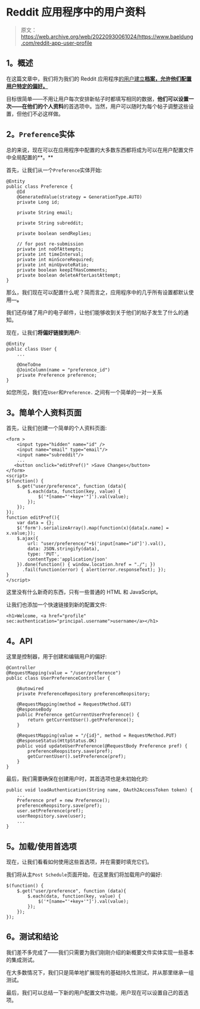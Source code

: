 # Reddit 应用程序中的用户资料

> 原文：<https://web.archive.org/web/20220930061024/https://www.baeldung.com/reddit-app-user-profile>

## **1。概述**

在这篇文章中，我们将为我们的 Reddit 应用程序[的用户建立**档案，允许他们配置用户特定的偏好。**](/web/20221208143841/https://www.baeldung.com/case-study-a-reddit-app-with-spring)

目标很简单——不用让用户每次安排新帖子时都填写相同的数据，**他们可以设置一次——在他们的个人资料**的首选项中。当然，用户可以随时为每个帖子调整这些设置，但他们不必这样做。

## **2。`Preference`实体**

总的来说，现在可以在应用程序中配置的大多数东西都将成为可以在用户配置文件中全局配置的**。**

首先，让我们从一个`Preference`实体开始:

```
@Entity
public class Preference {
    @Id
    @GeneratedValue(strategy = GenerationType.AUTO)
    private Long id;

    private String email;

    private String subreddit;

    private boolean sendReplies;

    // for post re-submission
    private int noOfAttempts;
    private int timeInterval;
    private int minScoreRequired;
    private int minUpvoteRatio;
    private boolean keepIfHasComments;
    private boolean deleteAfterLastAttempt;
}
```

那么，我们现在可以配置什么呢？简而言之，应用程序中的几乎所有设置都默认使用—**。**

我们还存储了用户的电子邮件，让他们能够收到关于他们的帖子发生了什么的通知。

现在，让我们**将偏好链接到用户**:

```
@Entity
public class User {
    ...

    @OneToOne
    @JoinColumn(name = "preference_id")
    private Preference preference;
}
```

如您所见，我们在`User`和`Preference.` 之间有一个简单的一对一关系

## **3。简单个人资料页面**

首先，让我们创建一个简单的个人资料页面:

```
<form >
    <input type="hidden" name="id" />
    <input name="email" type="email"/>
    <input name="subreddit"/>
    ...
   <button onclick="editPref()" >Save Changes</button>
</form>
<script>
$(function() {
    $.get("user/preference", function (data){
        $.each(data, function(key, value) {
            $('*[name="'+key+'"]').val(value);
        });
    });
});
function editPref(){
    var data = {};
	$('form').serializeArray().map(function(x){data[x.name] = x.value;});
	$.ajax({
        url: "user/preference/"+$('input[name="id"]').val(),
        data: JSON.stringify(data),
        type: 'PUT',
        contentType:'application/json'
    }).done(function() { window.location.href = "./"; })
      .fail(function(error) { alert(error.responseText); }); 
}
</script>
```

这里没有什么新奇的东西，只有一些普通的 HTML 和 JavaScript。

让我们也添加一个快速链接到新的配置文件:

```
<h1>Welcome, <a href="profile" sec:authentication="principal.username">username</a></h1>
```

## **4。API**

这里是控制器，用于创建和编辑用户的偏好:

```
@Controller
@RequestMapping(value = "/user/preference")
public class UserPreferenceController {

    @Autowired
    private PreferenceRepository preferenceReopsitory;

    @RequestMapping(method = RequestMethod.GET)
    @ResponseBody
    public Preference getCurrentUserPreference() {
        return getCurrentUser().getPreference();
    }

    @RequestMapping(value = "/{id}", method = RequestMethod.PUT)
    @ResponseStatus(HttpStatus.OK)
    public void updateUserPreference(@RequestBody Preference pref) {
        preferenceReopsitory.save(pref);
        getCurrentUser().setPreference(pref);
    }
}
```

最后，我们需要确保在创建用户时，其首选项也是未初始化的:

```
public void loadAuthentication(String name, OAuth2AccessToken token) {
    ...
    Preference pref = new Preference();
    preferenceReopsitory.save(pref);
    user.setPreference(pref);
    userReopsitory.save(user);
    ...   
}
```

## **5。加载/使用首选项**

现在，让我们看看如何使用这些首选项，并在需要时填充它们。

我们将从主`Post Schedule`页面开始，在这里我们将加载用户的偏好:

```
$(function() {
    $.get("user/preference", function (data){
        $.each(data, function(key, value) {
            $('*[name="'+key+'"]').val(value);
        });
    });
});
```

## **6。测试和结论**

我们差不多完成了——我们只需要为我们刚刚介绍的新概要文件实体实现一些基本的集成测试。

在大多数情况下，我们只是简单地扩展现有的基础持久性测试，并从那里继承一组测试。

最后，我们可以总结一下新的用户配置文件功能，用户现在可以设置自己的首选项。